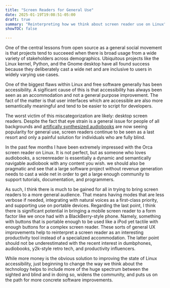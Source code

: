 ```yaml
---
title: "Screen Readers for General Use"
date: 2025-01-19T19:08:51-05:00
draft: true
summary: "Reinterpreting how we think about screen reader use on Linux"
showTOC: false

---
```


One of the central lessons from open source as a general social movement is that projects tend to succeeed when there is broad usage from a wide variety of stakeholders across demographics. Ubiquitous projects like the Linux kernel, Python, and the Gnome desktop have all found success because they deliberately cast a wide net and are inclusive to users in widely varying use cases.

One of the biggest flaws within Linux and free software generally has been accessibility. A sigificant cause of this is that accessibility has always been seen as an accommodation and not a general purpose improvement. The fact of the matter is that user interfaces which are accessible are also more semantically meaningful and tend to be easier to script for developers. 

The worst victim of this miscategorization are likely: desktop screen readers. Despite the fact that eye strain is a general issue for people of all backgrounds and [artifically synthesized audiobooks](https://github.com/C-Loftus/QuickPiperAudiobook/) are now seeing popularity for general use, screen readers continue to be seen as a last resort and only a painful solution for individuals who are fully blind.

In the past few months I have been extremely impressed with the Orca screen reader on Linux. It is not perfect, but as someone who loves audiobooks, a screenreader is essentially a dynamic and semantically navigable audiobook with any content you wish.   we should also be pragmatic and see that a large software project without revenue generation needs to cast a wide net in order to get a large enough community to support tutorials, documentation, and programmers.

As such, I think there is much to be gained for all in trying to bring screen readers to a more general audience. That means having modes that are less verbose if needed, integrating with natural voices as a first-class priority, and supporting use on portable devices. Regarding the last point, I think there is significant potential in bringing a mobile screen reader to a form factor like we once had with a BlackBerry-style phone. Namely, something with buttons that is portable enough to be used like a iPod yet tactile with enough buttons for a complex screen reader. These sorts of general UX improvements help to reinterpret a screen reader as an interesting productivity tool instead of a specialized accommodation. The latter point should not be underestimated with the recent interest in dumbphones, audiobooks, y2k-style retro tech, and productivity influencers. 

While more money is the obvious solution to improving the state of Linux accessibility, just beginning to change the way we think about the technology helps to include more of the huge spectrum between the sighted and blind and in doing so, widens the community, and puts us on the path for more concrete software improvements. 